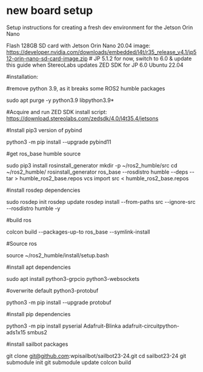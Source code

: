 # new board setup
Setup instructions for creating a fresh dev environment for the Jetson Orin Nano

Flash 128GB SD card with Jetson Orin Nano 20.04 image: https://developer.nvidia.com/downloads/embedded/l4t/r35_release_v4.1/jp512-orin-nano-sd-card-image.zip # JP 5.1.2 for now, switch to 6.0 & update this guide when StereoLabs updates ZED SDK for JP 6.0 Ubuntu 22.04

#installation:

#remove python 3.9, as it breaks some ROS2 humble packages

sudo apt purge -y python3.9 libpython3.9*

#Acquire and run ZED SDK install script: https://download.stereolabs.com/zedsdk/4.0/l4t35.4/jetsons

#Install pip3 version of pybind

python3 -m pip install --upgrade pybind11

#get ros_base humble source

sudo pip3 install rosinstall_generator
mkdir -p ~/ros2_humble/src
cd ~/ros2_humble/
rosinstall_generator ros_base --rosdistro humble --deps --tar > humble_ros2_base.repos
vcs import src < humble_ros2_base.repos

#install rosdep dependencies

sudo rosdep init
rosdep update
rosdep install --from-paths src --ignore-src --rosdistro humble -y

#build ros

colcon build --packages-up-to ros_base --symlink-install

#Source ros

source ~/ros2_humble/install/setup.bash

#install apt dependencies

sudo apt install python3-grpcio python3-websockets

#overwrite default python3-protobuf

python3 -m pip install --upgrade protobuf

#install pip dependencies

python3 -m pip install pyserial Adafruit-Blinka adafruit-circuitpython-ads1x15 smbus2 

#install sailbot packages

git clone git@github.com:wpisailbot/sailbot23-24.git
cd sailbot23-24
git submodule init
git submodule update
colcon build

